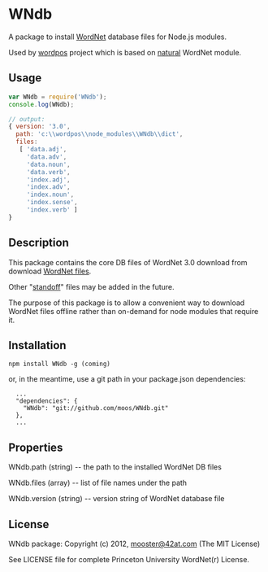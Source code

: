 
WNdb
=======

A package to install [WordNet](http://wordnet.princeton.edu) database files for Node.js modules.

Used by [wordpos](http://github.com/moos/wordpos) project which is based on [natural](http://github.com/NaturalNode/natural) WordNet module.


Usage
-------

```js
var WNdb = require('WNdb');
console.log(WNdb);

// output:
{ version: '3.0',
  path: 'c:\\wordpos\\node_modules\\WNdb\\dict',
  files:
   [ 'data.adj',
     'data.adv',
     'data.noun',
     'data.verb',
     'index.adj',
     'index.adv',
     'index.noun',
     'index.sense',
     'index.verb' ]
}
```

Description
------------

This package contains the core DB files of WordNet 3.0 download from download [WordNet files](http://wordnet.princeton.edu/wordnet/download/current-version/).

Other "[standoff](http://wordnet.princeton.edu/wordnet/download/standoff/)" files may be added in the future.

The purpose of this package is to allow a convenient way to download WordNet files offline rather than on-demand for node modules that require it.


Installation
------------

    npm install WNdb -g (coming)

or, in the meantime, use a git path in your package.json dependencies:

```
  ...
  "dependencies": {
    "WNdb": "git://github.com/moos/WNdb.git"
  },
  ...
```

Properties
------------

WNdb.path (string) -- the path to the installed WordNet DB files

WNdb.files (array) -- list of file names under the path

WNdb.version (string) -- version string of WordNet database file


License
-------

WNdb package:
Copyright (c) 2012, mooster@42at.com
(The MIT License)

See LICENSE file for complete Princeton University WordNet(r) License.


